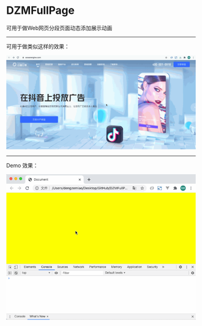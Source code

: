 # DZMFullPage

可用于做Web网页分段页面动态添加展示动画

***

可用于做类似这样的效果：

![示例效果](shili.gif)

***

Demo 效果：

![Demo效果](demo.gif)
